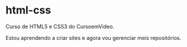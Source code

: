 # html-css
 Curso de HTML5 e CSS3 do CursoemVideo.

 Estou aprendendo a criar sites e agora vou gerenciar meis repositórios.
